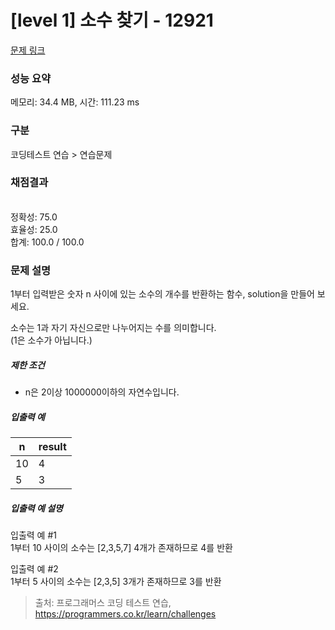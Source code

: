 # [level 1] 소수 찾기 - 12921 

[문제 링크](https://school.programmers.co.kr/learn/courses/30/lessons/12921) 

### 성능 요약

메모리: 34.4 MB, 시간: 111.23 ms

### 구분

코딩테스트 연습 > 연습문제

### 채점결과

<br/>정확성: 75.0<br/>효율성: 25.0<br/>합계: 100.0 / 100.0

### 문제 설명

<p style="user-select: auto;">1부터 입력받은 숫자 n 사이에 있는 소수의 개수를 반환하는 함수, solution을 만들어 보세요. </p>

<p style="user-select: auto;">소수는 1과 자기 자신으로만 나누어지는 수를 의미합니다.<br style="user-select: auto;">
(1은 소수가 아닙니다.)</p>

<h5 style="user-select: auto;">제한 조건</h5>

<ul style="user-select: auto;">
<li style="user-select: auto;">n은 2이상 1000000이하의 자연수입니다.</li>
</ul>

<h5 style="user-select: auto;">입출력 예</h5>
<table class="table" style="user-select: auto;">
        <thead style="user-select: auto;"><tr style="user-select: auto;">
<th style="user-select: auto;">n</th>
<th style="user-select: auto;">result</th>
</tr>
</thead>
        <tbody style="user-select: auto;"><tr style="user-select: auto;">
<td style="user-select: auto;">10</td>
<td style="user-select: auto;">4</td>
</tr>
<tr style="user-select: auto;">
<td style="user-select: auto;">5</td>
<td style="user-select: auto;">3</td>
</tr>
</tbody>
      </table>
<h5 style="user-select: auto;">입출력 예 설명</h5>

<p style="user-select: auto;">입출력 예 #1<br style="user-select: auto;">
1부터 10 사이의 소수는 [2,3,5,7] 4개가 존재하므로 4를 반환</p>

<p style="user-select: auto;">입출력 예 #2<br style="user-select: auto;">
1부터 5 사이의 소수는 [2,3,5] 3개가 존재하므로 3를 반환</p>


> 출처: 프로그래머스 코딩 테스트 연습, https://programmers.co.kr/learn/challenges